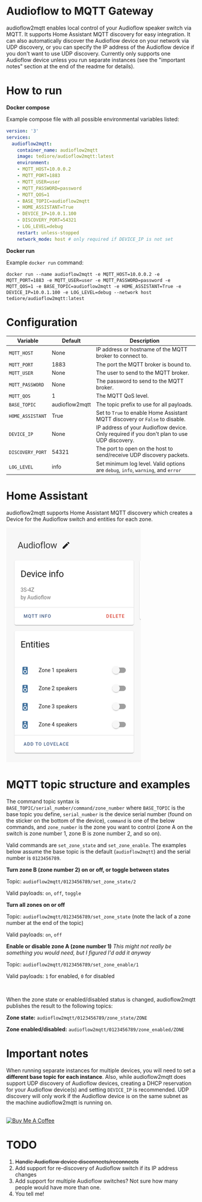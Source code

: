 # Audioflow to MQTT Gateway

audioflow2mqtt enables local control of your Audioflow speaker switch via MQTT. It supports Home Assistant MQTT discovery for easy integration. It can also automatically discover the Audioflow device on your network via UDP discovery, or you can specify the IP address of the Audioflow device if you don't want to use UDP discovery. Currently only supports one Audioflow device unless you run separate instances (see the "important notes" section at the end of the readme for details).

# How to run

**Docker compose**

Example compose file with all possible environmental variables listed:
```yaml
version: '3'
services:
  audioflow2mqtt:
    container_name: audioflow2mqtt
    image: tediore/audioflow2mqtt:latest
    environment:
    - MQTT_HOST=10.0.0.2
    - MQTT_PORT=1883
    - MQTT_USER=user
    - MQTT_PASSWORD=password
    - MQTT_QOS=1
    - BASE_TOPIC=audioflow2mqtt
    - HOME_ASSISTANT=True
    - DEVICE_IP=10.0.1.100
    - DISCOVERY_PORT=54321
    - LOG_LEVEL=debug
    restart: unless-stopped
    network_mode: host # only required if DEVICE_IP is not set
```

**Docker run**

Example `docker run` command:
```
docker run --name audioflow2mqtt -e MQTT_HOST=10.0.0.2 -e MQTT_PORT=1883 -e MQTT_USER=user -e MQTT_PASSWORD=password -e MQTT_QOS=1 -e BASE_TOPIC=audioflow2mqtt -e HOME_ASSISTANT=True -e DEVICE_IP=10.0.1.100 -e LOG_LEVEL=debug --network host tediore/audioflow2mqtt:latest
```

# Configuration
| Variable | Default | Description |
|----------|---------|-------------|
| `MQTT_HOST` | None | IP address or hostname of the MQTT broker to connect to. |
| `MQTT_PORT` | 1883 | The port the MQTT broker is bound to. |
| `MQTT_USER` | None | The user to send to the MQTT broker. |
| `MQTT_PASSWORD` | None | The password to send to the MQTT broker. |
| `MQTT_QOS` | 1 | The MQTT QoS level. |
| `BASE_TOPIC` | audioflow2mqtt | The topic prefix to use for all payloads. |
| `HOME_ASSISTANT` | True | Set to `True` to enable Home Assistant MQTT discovery or `False` to disable. |
| `DEVICE_IP` | None | IP address of your Audioflow device. Only required if you don't plan to use UDP discovery. |
| `DISCOVERY_PORT` | 54321 | The port to open on the host to send/receive UDP discovery packets. |
| `LOG_LEVEL` | info | Set minimum log level. Valid options are `debug`, `info`, `warning`, and `error` |

# Home Assistant
audioflow2mqtt supports Home Assistant MQTT discovery which creates a Device for the Audioflow switch and entities for each zone.

![Home Assistant Device screenshot](ha_screenshot.png)

# MQTT topic structure and examples
The command topic syntax is `BASE_TOPIC/serial_number/command/zone_number` where `BASE_TOPIC` is the base topic you define, `serial_number` is the device serial number (found on the sticker on the bottom of the device), `command` is one of the below commands, and `zone_number` is the zone you want to control (zone A on the switch is zone number 1, zone B is zone number 2, and so on).

Valid commands are `set_zone_state` and `set_zone_enable`. The examples below assume the base topic is the default (`audioflow2mqtt`) and the serial number is `0123456789`.

**Turn zone B (zone number 2) on or off, or toggle between states**

Topic: `audioflow2mqtt/0123456789/set_zone_state/2`

Valid payloads: `on`, `off`, `toggle`

**Turn all zones on or off**

Topic: `audioflow2mqtt/0123456789/set_zone_state` (note the lack of a zone number at the end of the topic)

Valid payloads: `on`, `off`

**Enable or disable zone A (zone number 1)**
_This might not really be something you would need, but I figured I'd add it anyway_

Topic: `audioflow2mqtt/0123456789/set_zone_enable/1`

Valid payloads: `1` for enabled, `0` for disabled

<br>

When the zone state or enabled/disabled status is changed, audioflow2mqtt publishes the result to the following topics:

**Zone state:** `audioflow2mqtt/0123456789/zone_state/ZONE`

**Zone enabled/disabled:** `audioflow2mqtt/0123456789/zone_enabled/ZONE`

# Important notes
When running separate instances for multiple devices, you will need to set a **different base topic for each instance**. Also, while audioflow2mqtt does support UDP discovery of Audioflow devices, creating a DHCP reservation for your Audioflow device(s) and setting `DEVICE_IP` is recommended. UDP discovery will only work if the Audioflow device is on the same subnet as the machine audioflow2mqtt is running on.

<br>
<a href="https://www.buymeacoffee.com/tediore" target="_blank"><img src="https://cdn.buymeacoffee.com/buttons/default-orange.png" alt="Buy Me A Coffee" height="41" width="174"></a>


# TODO
1. ~~Handle Audioflow device disconnects/reconnects~~
2. Add support for re-discovery of Audioflow switch if its IP address changes
3. Add support for multiple Audioflow switches? Not sure how many people would have more than one.
4. You tell me!
